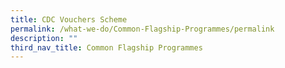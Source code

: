 ```yaml
---
title: CDC Vouchers Scheme
permalink: /what-we-do/Common-Flagship-Programmes/permalink
description: ""
third_nav_title: Common Flagship Programmes
---
```

